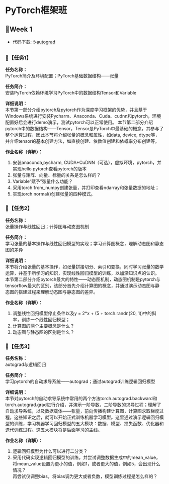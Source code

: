 # PyTorch框架班 

## 🎯Week 1

- 代码下载: ☕[autograd](https://github.com/JansonYuan/Pytorch-Camp/tree/master/hello%20pytorch)

### 🛴【任务1】

**任务名称：**  
PyTorch简介及环境配置；PyTorch基础数据结构——张量

**任务简介：**  
安装PyTorch依赖环境学习PyTorch中的数据结构Tensor和Variable

**详细说明：**  
本节第一部分介绍pytorch及pytorch作为深度学习框架的优势，并且基于Windows系统进行安装Pycharm、Anaconda、Cuda、cudnn和pytorch，环境配置好后会进行demo演示，测试pytorch可以正常使用。
本节第二部分介绍pytorch中的数据结构——Tensor，Tensor是PyTorch中最基础的概念，其参与了整个运算过程，因此本节将介绍张量的概念和属性，如data, device, dtype等，并介绍tensor的基本创建方法，如直接创建、依数值创建和依概率分布创建等。

**作业名称（详解）：**  
1. 安装anaconda,pycharm, CUDA+CuDNN（可选），虚拟环境，pytorch，并实现hello pytorch查看pytorch的版本
2. 张量与矩阵、向量、标量的关系是怎么样的？
3. Variable“赋予”张量什么功能？
4. 采用torch.from_numpy创建张量，并打印查看ndarray和张量数据的地址；
5. 实现torch.normal()创建张量的四种模式。


### 🛴【任务2】

**任务名称：**  
张量操作与线性回归；计算图与动态图机制

**任务简介：**  
学习张量的基本操作与线性回归模型的实现；学习计算图概念，理解动态图和静态图的差异

**详细说明：**  
本节将介绍张量的基本操作，如张量拼接切分、索引和变换，同时学习张量的数学运算，并基于所学习的知识，实现线性回归模型的训练，以加深知识点的认识。
本节第二部分介绍pytorch最大的特性——动态图机制，动态图机制是pytorch与tensorflow最大的区别，该部分首先介绍计算图的概念，并通过演示动态图与静态图的搭建过程来理解动态图与静态图的差异。

**作业名称（详解）：**  
1. 调整线性回归模型停止条件以及y = 2*x + (5 + torch.randn(20, 1))中的斜率，训练一个线性回归模型；
2. 计算图的两个主要概念是什么？
3. 动态图与静态图的区别是什么？


### 🛴【任务3】

**任务名称：**  
autograd与逻辑回归

**任务简介：**  
学习pytorch的自动求导系统——autograd；通过autograd训练逻辑回归模型

**详细说明：**  
本节对pytorch的自动求导系统中常用的两个方法torch.autograd.backward和torch.autograd.grad进行介绍，并演示一阶导数，二阶导数的求导过程；理解了自动求导系统，以及数据载体——张量，前向传播构建计算图，计算图求取梯度过程，这些知识之后，就可以开始正式训练机器学习模型。这里通过演示逻辑回归模型的训练，学习机器学习回归模型的五大模块：数据、模型、损失函数、优化器和迭代训练过程。这五大模块将是后面学习的主线。

**作业名称（详解）：**  
1. 逻辑回归模型为什么可以进行二分类？
2. 采用代码实现逻辑回归模型的训练，并尝试调整数据生成中的mean_value，将mean_value设置为更小的值，例如1，或者更大的值，例如5，会出现什么情况？  
再尝试仅调整bias，将bias调为更大或者负数，模型训练过程是怎么样的？

